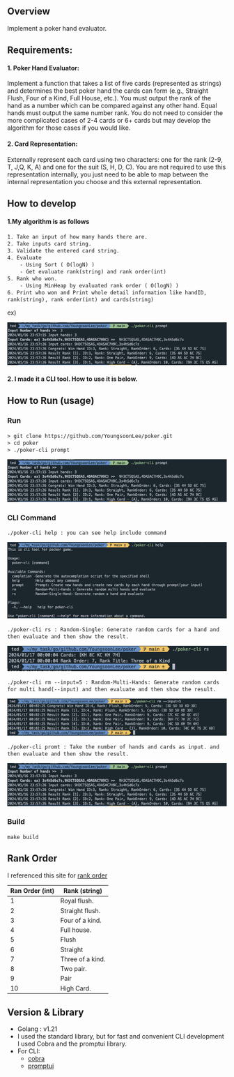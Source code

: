 ## Overview
Implement a poker hand evaluator.

## Requirements:
#### 1. Poker Hand Evaluator:
Implement a function that takes a list of five cards (represented as strings) and
determines the best poker hand the cards can form (e.g., Straight Flush, Four of a Kind, Full House, etc.).
You must output the rank of the hand as a number which can be compared against any other hand. Equal hands must output the same number rank.
You do not need to consider the more complicated cases of 2-4 cards or 6+ cards but may develop the algorithm for those cases if you would like.
#### 2. Card Representation:
Externally represent each card using two characters: one for the rank (2-9, T, J,Q, K, A) and one for the suit (S, H, D, C). You are not required to use this representation internally, you just need to be able to map between the internal representation you choose and this external representation. 


## How to develop
#### 1.My algorithm is as follows
    1. Take an input of how many hands there are.
    2. Take inputs card string.
    3. Validate the entered card string.
    4. Evaluate
        - Using Sort ( O(logN) )
        - Get evaluate rank(string) and rank order(int)
    5. Rank who won.
        - Using MinHeap by evaluated rank order ( O(logN) )
    6. Print who won and Print whole detail information like handID, rank(string), rank order(int) and cards(string)

ex)

<img src="./images/1.png">

#### 2. I made it a CLI tool. How to use it is below.


    
## How to Run (usage)
### Run
```console
> git clone https://github.com/YoungsoonLee/poker.git
> cd poker
> ./poker-cli prompt
```
<img src="./images/1.png">

### CLI Command
```console
./poker-cli help : you can see help include command
```
<img src="./images/2.png">

```console
./poker-cli rs : Random-Single: Generate random cards for a hand and then evaluate and then show the result.
```
<img src="./images/3.png">

```console
./poker-cli rm --input=5 : Random-Multi-Hands: Generate random cards for multi hand(--input) and then evaluate and then show the result.
```
<img src="./images/4.png">

```console
./poker-cli promt : Take the number of hands and cards as input. and then evaluate and then show the result.
```
<img src="./images/1.png">

### Build
```console
make build
```

## Rank Order
I referenced this site for [rank order](https://www.cardplayer.com/rules-of-poker/hand-rankings)

| Ran Order (int)   | Rank (string)         |
| ------------------| ----------------------|
|       1           |  Royal flush.         |
|       2           |  Straight flush.      |
|       3           |  Four of a kind.      |
|       4           |  Full house.          |
|       5           |  Flush                |
|       6           |  Straight             |
|       7           |  Three of a kind.     |
|       8           |  Two pair.            |
|       9           |  Pair                 |
|       10          |  High Card.           |


## Version & Library
-   Golang : v1.21
-   I used the standard library, but for fast and convenient CLI development I used Cobra and the promptui library.
-   For CLI:
    -   [cobra](https://github.com/spf13/cobra)
    -   [promptui](https://github.com/manifoldco/promptui)

